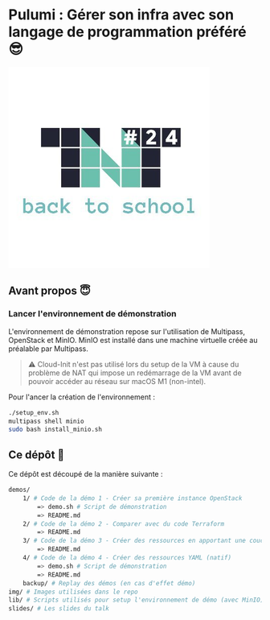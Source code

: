 # Pulumi : Gérer son infra avec son langage de programmation préféré 😎

![](img/tnt_logo.jpg)

## Avant propos 😇

### Lancer l'environnement de démonstration

L'environnement de démonstration repose sur l'utilisation de Multipass, OpenStack et MinIO. MinIO est installé dans une machine virtuelle créée au préalable par Multipass.

> ⚠️ Cloud-Init n'est pas utilisé lors du setup de la VM à cause du problème de NAT qui impose un redémarrage de la VM avant de pouvoir accéder au réseau sur macOS M1 (non-intel).

Pour l'ancer la création de l'environnement :

```bash
./setup_env.sh
multipass shell minio
sudo bash install_minio.sh
```

## Ce dépôt 🙏

Ce dépôt est découpé de la manière suivante :

```bash
demos/
    1/ # Code de la démo 1 - Créer sa première instance OpenStack
        => demo.sh # Script de démonstration
        => README.md
    2/ # Code de la démo 2 - Comparer avec du code Terraform
        => README.md
    3/ # Code de la démo 3 - Créer des ressources en apportant une couche d’abstraction (avec Python)
        => README.md
    4/ # Code de la démo 4 - Créer des ressources YAML (natif)
        => demo.sh # Script de démonstration
        => README.md
    backup/ # Replay des démos (en cas d'effet démo)
img/ # Images utilisées dans le repo
lib/ # Scripts utilisés pour setup l'environnement de démo (avec MinIO)
slides/ # Les slides du talk
```
